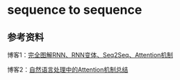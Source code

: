 # sequence to sequence

## 参考资料

博客1：[完全图解RNN、RNN变体、Seq2Seq、Attention机制](https://www.leiphone.com/news/201709/8tDpwklrKubaecTa.html)

博客2：[自然语言处理中的Attention机制总结](https://blog.csdn.net/hahajinbu/article/details/81940355)
